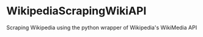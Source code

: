 # WikipediaScrapingWikiAPI
Scraping Wikipedia using the python wrapper of Wikipedia's WikiMedia API
